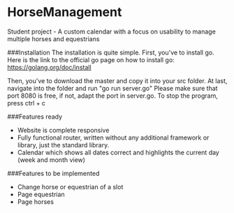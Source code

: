 # HorseManagement
Student project - A custom calendar with a focus on usability to manage multiple horses and equestrians


###Installation
The installation is quite simple. First, you've to install go.
Here is the link to the official go page on how to install go: https://golang.org/doc/install

Then, you've to download the master and copy it into your src folder.
At last, navigate into the folder and run "go run server.go"
Please make sure that port 8080 is free, if not, adapt the port in server.go.
To stop the program, press ctrl + c

###Features ready
* Website is complete responsive
* Fully functional router, written without any additional framework or library, just the standard library.
* Calendar which shows all dates correct and highlights the current day (week and month view)

###Features to be implemented
* Change horse or equestrian of a slot
* Page equestrian
* Page horses
